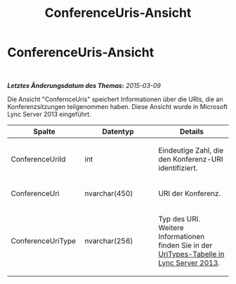 ﻿---
title: ConferenceUris-Ansicht
TOCTitle: ConferenceUris-Ansicht
ms:assetid: 9a3cdcea-426e-4b6b-9876-ba746a8de706
ms:mtpsurl: https://technet.microsoft.com/de-de/library/JJ688148(v=OCS.15)
ms:contentKeyID: 49890857
ms.date: 05/19/2016
mtps_version: v=OCS.15
ms.translationtype: HT
---

# ConferenceUris-Ansicht

 

_**Letztes Änderungsdatum des Themas:** 2015-03-09_

Die Ansicht "ConfernceUris" speichert Informationen über die URIs, die an Konferenzsitzungen teilgenommen haben. Diese Ansicht wurde in Microsoft Lync Server 2013 eingeführt.


<table>
<colgroup>
<col style="width: 33%" />
<col style="width: 33%" />
<col style="width: 33%" />
</colgroup>
<thead>
<tr class="header">
<th>Spalte</th>
<th>Datentyp</th>
<th>Details</th>
</tr>
</thead>
<tbody>
<tr class="odd">
<td><p>ConferenceUriId</p></td>
<td><p>int</p></td>
<td><p>Eindeutige Zahl, die den Konferenz-URI identifiziert.</p></td>
</tr>
<tr class="even">
<td><p>ConferenceUri</p></td>
<td><p>nvarchar(450)</p></td>
<td><p>URI der Konferenz.</p></td>
</tr>
<tr class="odd">
<td><p>ConferenceUriType</p></td>
<td><p>nvarchar(256)</p></td>
<td><p>Typ des URI. Weitere Informationen finden Sie in der <a href="lync-server-2013-uritypes-table.md">UriTypes-Tabelle in Lync Server 2013</a>.</p></td>
</tr>
</tbody>
</table>

